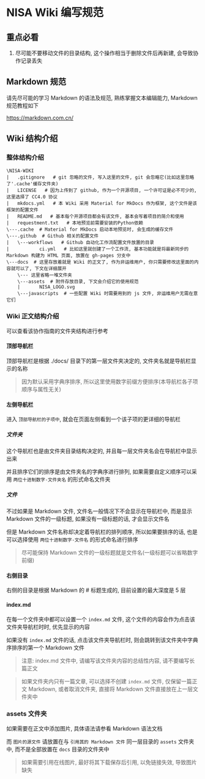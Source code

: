 # NISA Wiki 编写规范

## 重点必看

1. 尽可能不要移动文件的目录结构, 这个操作相当于删除文件后再新建, 会导致协作记录丢失

## Markdown 规范

请先尽可能的学习 Markdown 的语法及规范, 熟练掌握文本编辑能力, Markdown 规范教程如下

https://markdown.com.cn/

## Wiki 结构介绍

### 整体结构介绍

```
\NISA-WIKI
|   .gitignore   # git 忽略的文件, 写入这里的文件, git 会忽略它(比如这里忽略了'.cache'缓存文件夹)
|   LICENSE   # 因为上传到了 github, 作为一个开源项目, 一个许可证是必不可少的, 这里选择了 CC4.0 协议
|   mkdocs.yml   # 本 Wiki 采用 Material for MkDocs 作为框架, 这个文件是该框架的配置文件
|   README.md   # 基本每个开源项目都会有该文件, 基本会写着项目的简介和使用
|   requestment.txt   # 本地预览前需要安装的Python依赖
\---.cache  # Material for MkDocs 启动本地预览时, 会生成的缓存文件
\---.github  # Github 相关的配置文件
|   \---workflows   # Github 自动化工作流配置文件放置的目录
|           ci.yml   # 比如这里就创建了一个工作流, 基本功能就是将最新同步的 Markdown 构建为 HTML 页面, 放置在 gh-pages 分支中
\---docs  # 这里存放着就是 Wiki 的正文了, 作为非运维用户, 你只需要修改这里面的内容就可以了, 下文在详细展开
    \--- 这里省略一堆文件夹
    \---assets  # 附件存放目录, 下文会介绍它的使用规范
    |       NISA_LOGO.svg
    \---javascripts  # 一些配置 Wiki 时需要用到的 js 文件, 非运维用户无需在意它们
```

### Wiki 正文结构介绍

可以查看该协作指南的文件夹结构进行参考

#### 顶部导航栏

顶部导航栏是根据 ./docs/ 目录下的第一层文件夹决定的, 文件夹名就是导航栏显示的名称

> 因为默认采用字典序排序, 所以这里使用数字前缀方便排序(本导航栏各子项顺序与属性无关)

#### 左侧导航栏

进入 `顶部导航栏的子项中`, 就会在页面左侧看到一个该子项的更详细的导航栏

##### 文件夹

这个导航栏也是由文件夹目录结构决定的, 并且每一层文件夹名会在导航栏中显示出来

并且排序它们的排序是由文件夹名的字典序进行排列, 如果需要自定义顺序可以采用 `两位十进制数字-文件夹名` 的形式命名文件夹

##### 文件

不过如果是 Markdown 文件, 文件名一般情况下不会显示在导航栏中, 而是显示 Markdown 文件的一级标题, 如果没有一级标题的话, 才会显示文件名

但是 Markdown 文件名称却决定着导航栏的排列顺序, 所以如果要排序的话, 也是可以选择使用 `两位十进制数字-文件名` 的形式命名进行排序

> 尽可能保持 Markdown 文件的一级标题就是文件名(一级标题可以省略数字前缀)

#### 右侧目录

右侧的目录是根据 Markdown 的 # 标题生成的, 目前设置的最大深度是 5 层

#### index.md

在每一个文件夹中都可以设置一个 `index.md` 文件, 这个文件的内容会作为点击该文件夹导航栏时时, 优先显示的内容

如果没有 `index.md` 文件的话, 点击该文件夹导航栏时, 则会跳转到该文件夹中字典序排序的第一个 Markdown 文件

> 注意: index.md 文件中, 请编写该文件夹内容的总结性内容, 请不要编写长篇正文

> 如果文件夹内只有一篇文章, 可以选择不创建 `index.md` 文件, 仅保留一篇正文 Markdown, 或者取消文件夹, 直接将 Markdown 文件直接放在上一层文件夹中

### assets 文件夹

如果需要在正文中添加图片, 具体语法请参看 Markdown 语法文档

而 `图片的源文件` 请放置在与 `引用其的 Markdown 文件` 同一层目录的 `assets` 文件夹中, 而不是全部放置在 `docs` 目录的文件夹中

> 如果需要引用在线图片, 最好将其下载保存后引用, 以免链接失效, 导致图片缺失
